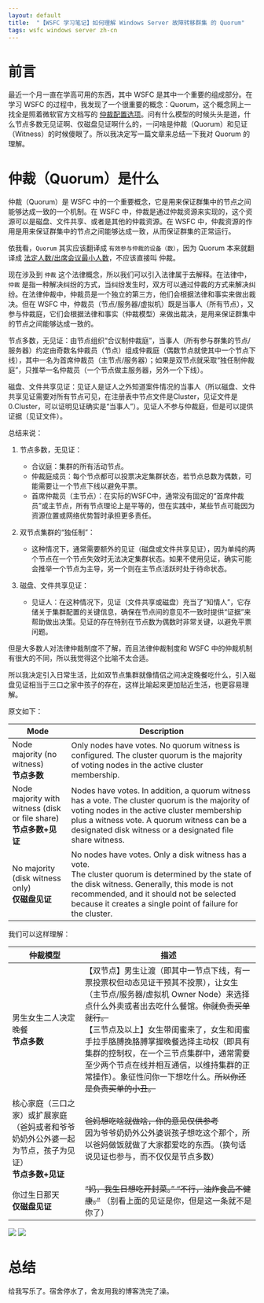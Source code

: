 ```yaml
---
layout: default
title:  "【WSFC 学习笔记】如何理解 Windows Server 故障转移群集 的 Quorum"
tags: wsfc windows server zh-cn
---
```


# 前言

最近一个月一直在学高可用的东西，其中 WSFC 是其中一个重要的组成部分。在学习 WSFC 的过程中，我发现了一个很重要的概念：Quorum，这个概念网上一找全是照着微软官方文档写的 [仲裁配置选项](https://learn.microsoft.com/en-us/windows-server/failover-clustering/manage-cluster-quorum#quorum-configuration-options)。问有什么模型的时候头头是道，什么节点多数无见证啊、仅磁盘见证啊什么的，一问啥是仲裁（Quorum）和见证（Witness）的时候傻眼了。所以我决定写一篇文章来总结一下我对 Quorum 的理解。

# 仲裁（Quorum）是什么

仲裁（Quorum）是 WSFC 中的一个重要概念，它是用来保证群集中的节点之间能够达成一致的一个机制。在 WSFC 中，仲裁是通过仲裁资源来实现的，这个资源可以是磁盘、文件共享、或者是其他的仲裁资源。在 WSFC 中，仲裁资源的作用是用来保证群集中的节点之间能够达成一致，从而保证群集的正常运行。

依我看，`Quorum` 其实应该翻译成 `有效参与仲裁的设备（数）`，因为 Quorum 本来就翻译成 [法定人数/出席会议最小人数](https://dictionary.cambridge.org/dictionary/english/quorum)，不应该直接叫 仲裁。

现在涉及到 `仲裁` 这个法律概念，所以我们可以引入法律属于去解释。在法律中，`仲裁` 是指一种解决纠纷的方式，当纠纷发生时，双方可以通过仲裁的方式来解决纠纷。在法律仲裁中，仲裁员是一个独立的第三方，他们会根据法律和事实来做出裁决。但在 WSFC 中，仲裁员（节点/服务器/虚拟机）既是当事人（所有节点），又参与仲裁庭，它们会根据法律和事实（仲裁模型）来做出裁决，是用来保证群集中的节点之间能够达成一致的。

节点多数，无见证：由节点组织“合议制仲裁庭”，当事人（所有参与群集的节点/服务器）约定由奇数名仲裁员（节点）组成仲裁庭（偶数节点就使其中一个节点下线），其中一名为首席仲裁员（主节点/服务器）；如果是双节点就采取“独任制仲裁庭”，只推举一名仲裁员（一个节点做主服务器，另外一个下线）。

磁盘、文件共享见证：见证人是证人之外知道案件情况的当事人（所以磁盘、文件共享见证需要对所有节点可见，在注册表中节点文件是Cluster，见证文件是0.Cluster，可以证明见证确实是“当事人”）。见证人不参与仲裁庭，但是可以提供证据（见证文件）。

总结来说：

1. 节点多数，无见证：
    - 合议庭：集群的所有活动节点。
    - 仲裁庭成员：每个节点都可以投票决定集群状态，若节点总数为偶数，可能需要让一个节点下线以避免平票。
    - 首席仲裁员（主节点）：在实际的WSFC中，通常没有固定的“首席仲裁员”或主节点，所有节点理论上是平等的，但在实践中，某些节点可能因为资源位置或网络优势暂时承担更多责任。

2. 双节点集群的“独任制”：
    - 这种情况下，通常需要额外的见证（磁盘或文件共享见证），因为单纯的两个节点在一个节点失效时无法决定集群状态。如果不使用见证，确实可能会推举一个节点为主导，另一个则在主节点活跃时处于待命状态。

3. 磁盘、文件共享见证：
    - 见证人：在这种情况下，见证（文件共享或磁盘）充当了“知情人”，它存储关于集群配置的关键信息，确保在节点间的意见不一致时提供“证据”来帮助做出决策。见证的存在特别在节点数为偶数时非常关键，以避免平票问题。

但是大多数人对法律仲裁制度不了解，而且法律仲裁制度和 WSFC 中的仲裁机制有很大的不同，所以我觉得这个比喻不太合适。

所以我决定引入日常生活，比如双节点集群就像情侣之间决定晚餐吃什么，引入磁盘见证相当于三口之家中孩子的存在，这样比喻起来更加贴近生活，也更容易理解。

原文如下：

| Mode | Description |
| ---- | ----------- |
| Node majority (no witness) <br> <b>节点多数</b> | Only nodes have votes. No quorum witness is configured. The cluster quorum is the majority of voting nodes in the active cluster membership. |
| Node majority with witness (disk or file share) <br> <b>节点多数+见证</b> | Nodes have votes. In addition, a quorum witness has a vote. The cluster quorum is the majority of voting nodes in the active cluster membership plus a witness vote. A quorum witness can be a designated disk witness or a designated file share witness. |
| No majority (disk witness only) <br> <b>仅磁盘见证</b> | No nodes have votes. Only a disk witness has a vote. <br> The cluster quorum is determined by the state of the disk witness. Generally, this mode is not recommended, and it should not be selected because it creates a single point of failure for the cluster. |

我们可以这样理解：

| 仲裁模型 | 描述 |
| ---- | ----------- |
| 男生女生二人决定晚餐 <br> <b>节点多数</b> | 【双节点】男生让渡（即其中一节点下线，有一票投票权但动态见证干预其不投票），让女生（主节点/服务器/虚拟机 Owner Node）来选择点什么外卖或者出去吃什么餐馆。<s>你就负责买单就行。</s> <br> 【三节点及以上】女生带闺蜜来了，女生和闺蜜手拉手胳膊挽胳膊掌握晚餐选择主动权（即具有集群的控制权，在一个三节点集群中，通常需要至少两个节点在线并相互通信，以维持集群的正常操作）。象征性问你一下想吃什么。<s>所以你还是负责买单的小丑。</s> |
| 核心家庭（三口之家）或扩展家庭（爸妈或者和爷爷奶奶外公外婆一起为节点，孩子为见证）<br> <b>节点多数+见证</b> | <s>爸妈想吃啥就做啥，你的意见仅供参考</s> <br> 因为爷爷奶奶外公外婆说孩子想吃这个那个，所以爸妈做饭就做了大家都爱吃的东西。（换句话说见证也参与，而不仅仅是节点多数） |
| 你过生日那天 <br> <b>仅磁盘见证</b> | <s>“妈，我生日想吃开封菜。” “不行，油炸食品不健康。”</s> （别看上面的见证是你，但是这一条就不是你了） |

<img src="http://icing.fun/img/post/2024/04/20/1.png">

<img src="http://icing.fun/img/post/2024/04/20/2.png">

# 总结

给我写乐了。宿舍停水了，舍友用我的博客洗完了澡。
